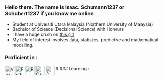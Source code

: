 ### Hello there. The name is Isaac. Schumann1237 or Schubert1237 if you know me online.

- Student at Universiti Utara Malaysia (Northern University of Malaysia)
- Bachelor of Science (Decisional Science) with Honours
- I have a huge crush on <a href="https://github.com/Phavanee"> this girl </a>
- My field of interest involves data, statistics, predictive and mathematical modelling.

### Proficient in :

<img align="left" alt="Visual Basic" width="30px" styles="padding-right:10px;" src="https://cdn.jsdelivr.net/gh/devicons/devicon@latest/icons/visualbasic/visualbasic-original.svg" />
<img align="left" alt="Python" width="30px" styles="padding-right:10px;" src="https://cdn.jsdelivr.net/gh/devicons/devicon@latest/icons/python/python-original.svg" />
<img align="left" alt="R" width="30px" styles="padding-right:10px;" src="https://cdn.jsdelivr.net/gh/devicons/devicon@latest/icons/r/r-original.svg" />
#
### Learning :

<img align="left" alt="C++" width="30px" styles="padding-right:10px;" src="https://cdn.jsdelivr.net/gh/devicons/devicon@latest/icons/cplusplus/cplusplus-original.svg" />
<img align="left" alt="C" width="30px" styles="padding-right:10px;" src="https://cdn.jsdelivr.net/gh/devicons/devicon@latest/icons/c/c-original.svg" />
          
          



